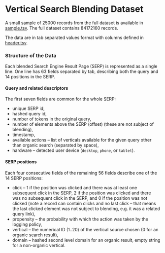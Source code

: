 Vertical Search Blending Dataset
================================

A small sample of 25000 records from the full dataset is available in [sample.tsv](./sample.tsv). The full dataset contains 84172160 records.

The data are in tab separated values format with columns defined in [header.tsv](./header.tsv).


### Structure of the Data

Each blended Search Engine Result Page (SERP) is represented as a single line. One line has 63 fields separated by tab, describing both the query and 14 positions in the SERP.

#### Query and related descriptors

The first seven fields are common for the whole SERP:
* unique SERP id,
* hashed query id,
* number of tokens in the original query,
* number of elements above the SERP (offset) (these are not subject of blending),
* timestamp,
* available actions – list of verticals available for the given query other than organic search (separated by space),
* hardware – detected user device (`desktop`, `phone`, or `tablet`).

#### SERP positions

Each four consecutive fields of the remaining 56 fields describe one of the 14 SERP positions:

* click – 1 if the position was clicked and there was at least one subsequent click in the SERP, 2 if the position was clicked and there was no subsequent click in the SERP, and 0 if the position was not clicked (note a record can contain clicks and no last click – that means the last clicked element was not subject to blending, e.g. it was a related query link),
* propensity – the probability with which the action was taken by the logging policy,
* vertical – the numerical ID (1..20) of the vertical source chosen (0 for an organic search result),
* domain – hashed second level domain for an organic result, empty string for a non-organic vertical.
